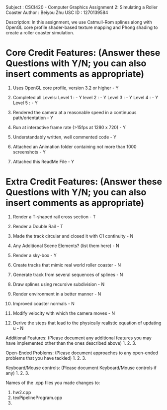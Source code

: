 Subject 	: CSCI420 - Computer Graphics 
Assignment 2: Simulating a Roller Coaster
Author		: Beiyou Zhu
USC ID 		: 1270139584

Description: In this assignment, we use Catmull-Rom splines along with OpenGL core profile shader-based texture mapping and Phong shading to create a roller coaster simulation.

Core Credit Features: (Answer these Questions with Y/N; you can also insert comments as appropriate)
======================

1. Uses OpenGL core profile, version 3.2 or higher - Y

2. Completed all Levels:
  Level 1 : - Y
  level 2 : - Y
  Level 3 : - Y
  Level 4 : - Y
  Level 5 : - Y

3. Rendered the camera at a reasonable speed in a continuous path/orientation - Y

4. Run at interactive frame rate (>15fps at 1280 x 720) - Y

5. Understandably written, well commented code - Y

6. Attached an Animation folder containing not more than 1000 screenshots - Y

7. Attached this ReadMe File - Y

Extra Credit Features: (Answer these Questions with Y/N; you can also insert comments as appropriate)
======================

1. Render a T-shaped rail cross section - T

2. Render a Double Rail - T

3. Made the track circular and closed it with C1 continuity - N

4. Any Additional Scene Elements? (list them here) - N

5. Render a sky-box - Y

6. Create tracks that mimic real world roller coaster - N

7. Generate track from several sequences of splines - N

8. Draw splines using recursive subdivision - N

9. Render environment in a better manner -  N

10. Improved coaster normals - N

11. Modify velocity with which the camera moves - N

12. Derive the steps that lead to the physically realistic equation of updating u - N

Additional Features: (Please document any additional features you may have implemented other than the ones described above)
1. 
2.
3.

Open-Ended Problems: (Please document approaches to any open-ended problems that you have tackled)
1.
2.
3.

Keyboard/Mouse controls: (Please document Keyboard/Mouse controls if any)
1.
2.
3.

Names of the .cpp files you made changes to:
1. hw2.cpp
2. texPipelineProgram.cpp
3.